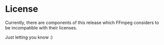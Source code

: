 # License

Currently, there are components of this release which FFmpeg considers to be
incompatible with their licenses.

Just letting you know :)

